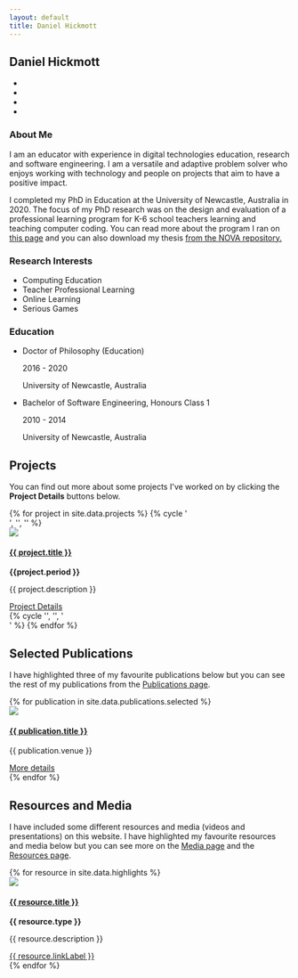 ```yaml
---
layout: default
title: Daniel Hickmott
---
```


<div class="row">
    <div class="col-xs-12 col-md-4">
        <div id="profile">
            <div class="portrait" style="background-image: url('me.jpg');"></div>
            <div class="portrait-title">
                <h2>Daniel Hickmott</h2>
            </div>
            <ul class="network-icon" aria-hidden="true">
                <li>
                    <a href="mailto:daniel.hickmott@gmail.com" target="_blank" rel="noopener"> <i class="fa fa-envelope big-icon"></i> </a>
                </li>
                <li>
                    <a href="https://twitter.com/dan_hickmott" target="_blank" rel="noopener"> <i class="fa fa-twitter big-icon"> </i></a>
                </li>
                <li>
                    <a href="https://scholar.google.com.au/citations?user=zEcey6gAAAAJ" target="_blank" rel="noopener"> <i class="ai ai-google-scholar big-icon"> </i></a>
                </li>
                <li>
                    <a href="https://www.researchgate.net/profile/Daniel_Hickmott" target="_blank" rel="noopener"> <i class="ai ai-researchgate big-icon"> </i></a>
                </li>
            </ul>
        </div>
    </div>
    <div class="col-xs-12 col-md-8">
        <h3 class="profile-heading">About Me</h3> 
        <p>
            I am an educator with experience in digital technologies education, research and software engineering. I am a versatile and adaptive problem solver who enjoys working with technology and people on projects that aim to have a positive impact.
        </p>
        <p>
            I completed my PhD in Education at the University of Newcastle, Australia in 2020.
            The focus of my PhD research was on the design and evaluation of a professional learning program for K-6 school teachers learning and teaching computer coding. You can read more about the program I ran on <a href="{{ site.baseurl | append: '/projects/coding-in-stage-3' }}" class="text-info">this page</a> and you can also download my thesis <a class="text-info" href="https://hdl.handle.net/1959.13/1417667" target="_blank"> from the NOVA repository.</a>
        </p>
        <div class="row">
            <div class="col-md-5">
                <h3 class="profile-heading">Research Interests</h3> 
                <ul class="ul-interests">
                    <li>Computing Education</li>
                    <li>Teacher Professional Learning</li>
                    <li>Online Learning</li>     
                    <li>Serious Games</li>             
                </ul>
            </div>
            <div class="col-md-7">
                <h3 class="profile-heading">Education</h3> 
                <ul class="ul-edu fa-ul">
                    <li>
                        <i class="fa-li fa fa-graduation-cap"></i>
                        <div class="description">
                            <p class="course">Doctor of Philosophy (Education)</p>
                            <p class="dates">2016 - 2020</p>
                            <p class="institution">University of Newcastle, Australia</p>
                        </div>
                    </li>
                    <li>
                        <i class="fa-li fa fa-graduation-cap"></i>
                        <div class="description">
                            <p class="course">Bachelor of Software Engineering, Honours Class 1</p>
                            <p class="dates">2010 - 2014</p>
                            <p class="institution">University of Newcastle, Australia</p>
                        </div>
                    </li>
                </ul>
            </div>
        </div>
    </div>
</div>
<div class="showcase my-2"> 
    <h2>Projects</h2>
    <p>
        You can find out more about some projects I've worked on by clicking the <b>Project Details</b> buttons below.
    </p>
        {% for project in site.data.projects %}
        {% cycle '<div class="row justify-content-md-center">', '', '' %}
            <div class="col-md-4">
                <div class="card mb-4 box-shadow">
                    <img class="card-img-top" src="{{ site.baseurl | append: '/projects/images/' | append: project.imageFilePath }}">
                    <div class="card-body">
                        <h4>
                            <a href="{{ site.baseurl | append: '/projects/' | append: project.pageName }}" class="site-page-link">
                                {{ project.title }}
                            </a>
                        </h4>
                        <strong>{{project.period }}</strong>
                        <p class="card-text">{{ project.description }}</p>
                        <a href="{{ site.baseurl | append: '/projects/' | append: project.pageName }}" 
                            class="btn btn-sm btn-info float-right">
                            Project Details
                            <i class="fa fa-info project-icon"></i>
                        </a>
                    </div>
                </div>
            </div>
        {% cycle '', '', '</div><!-- /.row -->' %}
        {% endfor %}
</div>
<div class="showcase">
    <h2>Selected Publications</h2>
    <p>I have highlighted three of my favourite publications below but you can see the rest of my publications from the <a href="{{ site.baseurl | append: '/publications/' }}" class="text-info">Publications page</a>.</p>
    <div class="row">
        {% for publication in site.data.publications.selected %}
        <div class="col-md-4">
            <div class="card mb-4 box-shadow">
                <img class="card-img-top" 
                    src="{{ site.baseurl | append: '/publications/images/' | append: publication.imageFilePath }}">
                <div class="card-body">
                    <h4>
                        <a href="{{ site.baseurl | append: '/publications/' | append: publication.pageName }}" class="site-page-link">
                            {{ publication.title }}
                        </a>
                    </h4>
                    <p class="card-text">{{ publication.venue }}</p>
                    <a href="{{ site.baseurl | append: '/publications/' | append: publication.pageName }}" 
                        class="btn btn-sm btn-info float-right">
                        More details
                        <i class="fa fa-chevron-circle-right publication-icon"></i>
                    </a>
                </div>
            </div>
        </div>
        {% endfor %}
    </div>
</div>
<div class="showcase">
    <h2>Resources and Media</h2>
    <p>
        I have included some different resources and media (videos and presentations) on this website.
        I have highlighted my favourite resources and media below but you can see more on the <a href="{{ site.baseurl | append: '/media' }}" class="text-info">Media page</a> and the <a href="{{ site.baseurl | append: '/resources' }}" class="text-info">Resources page</a>.
    </p>
    <div class="row">
        {% for resource in site.data.highlights %}
        <div class="col-md-4">
            <div class="card mb-4 box-shadow">
                <img class="card-img-top" 
                    src="{{ site.baseurl | append: resource.imageFilePath }}">
                <div class="card-body">
                    <h4>
                        <a href="{{ resource.linkLocation }}" {% if resource.newTab == 'true' %} target="_blank" {% endif %}
                            class="site-page-link">
                            {{ resource.title }}
                        </a>
                    </h4>
                    <p><b>{{ resource.type }}</b></p>
                    <p class="card-text">{{ resource.description }}</p>
                    <a href="{{ resource.linkLocation }}" {% if resource.newTab == 'true' %} target="_blank" {% endif %}
                        class="btn btn-sm btn-info float-right">
                        {{ resource.linkLabel }}
                        <i class="fa {{ resource.linkIcon }} media-icon"></i>
                    </a>
                </div>
            </div>
        </div>
        {% endfor %}
    </div>
</div>